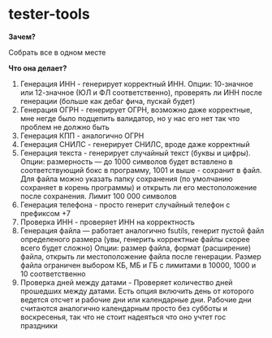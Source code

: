 # tester-tools

**Зачем?**

Собрать все в одном месте

**Что она делает?**
1. Генерация ИНН - генерирует корректный ИНН. 
Опции: 10-значное или 12-значное (ЮЛ и ФЛ соответственно), проверять ли ИНН после генерации (больше как дебаг фича, пускай будет)
2. Генерация ОГРН - генерирует ОГРН, возможно даже корректные, мне негде было подцепить валидатор, но у нас его нет так что проблем не должно быть
3. Генерация КПП - аналогично ОГРН
4. Генерация СНИЛС - генерирует СНИЛС, вроде даже корректный
5. Генерация текста - генерирует случайный текст (буквы и цифры).
Опции: размерность — до 1000 символов будет вставлено в соответствующий бокс в программу, 1001 и выше - сохранит в файл. Для файла можно указать папку сохранения (по умолчанию сохраняет в корень программы) и открыть ли его местоположение после сохранения. Лимит 100 000 символов
6. Генерация телефона - просто генерит случайный телефон с префиксом +7
7. Проверка ИНН - проверяет ИНН на корректность
8. Генерация файла — работает аналогично fsutils, генерит пустой файл определеного размера (увы, генерить корректные файлы скорее всего будет сложно)
Опции: размер файла, формат (расширение) файла, открыть ли местоположение файла после генерации. Размер файла ограничен выбором КБ, МБ и ГБ с лимитами в 10000, 1000 и 10 соответственно
9. Проверка дней между датами - Проверяет количество дней прошедших между датами. Есть опция включить день от которого ведется отсчет и рабочие дни или календарные дни. Рабочие дни считаются аналогично календарным просто без субботы и воскресенья, так что не стоит надеяться что оно учтет гос праздники
